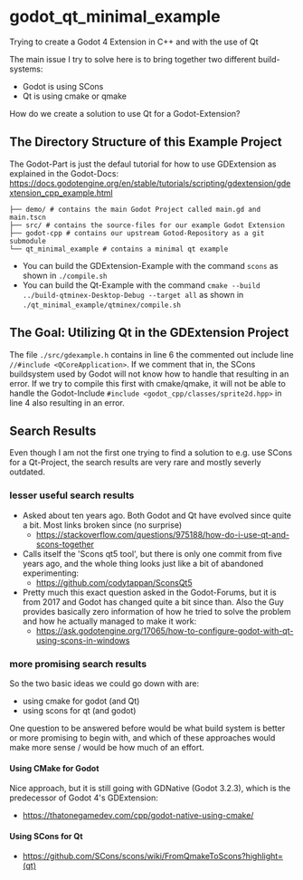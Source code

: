 # godot_qt_minimal_example
Trying to create a Godot 4 Extension in C++ and with the use of Qt

The main issue I try to solve here is to bring together two different build-systems:
  * Godot is using SCons
  * Qt is using cmake or qmake

How do we create a solution to use Qt for a Godot-Extension?

## The Directory Structure of this Example Project
The Godot-Part is just the defaul tutorial for how to use GDExtension as explained in the Godot-Docs:
https://docs.godotengine.org/en/stable/tutorials/scripting/gdextension/gdextension_cpp_example.html

```
├── demo/ # contains the main Godot Project called main.gd and main.tscn
├── src/ # contains the source-files for our example Godot Extension
├── godot-cpp # contains our upstream Gotod-Repository as a git submodule
└── qt_minimal_example # contains a minimal qt example
```

* You can build the GDExtension-Example with the command `scons` as shown in `./compile.sh`
* You can build the Qt-Example with the command `cmake --build ../build-qtminex-Desktop-Debug --target all` as shown in `./qt_minimal_example/qtminex/compile.sh`

## The Goal: Utilizing Qt in the GDExtension Project
The file `./src/gdexample.h` contains in line 6 the commented out include line `//#include <QCoreApplication>`. If we comment that in, the SCons buildsystem used by Godot will not know how to handle that resulting in an error. If we try to compile this first with cmake/qmake, it will not be able to handle the Godot-Include `#include <godot_cpp/classes/sprite2d.hpp>` in line 4 also resulting in an error.

## Search Results
Even though I am not the first one trying to find a solution to e.g. use SCons for a Qt-Project, the search results are very rare and mostly severly outdated.

### lesser useful search results
  * Asked about ten years ago. Both Godot and Qt have evolved since quite a bit. Most links broken since (no surprise)
    * https://stackoverflow.com/questions/975188/how-do-i-use-qt-and-scons-together
  * Calls itself the 'Scons qt5 tool', but there is only one commit from five years ago, and the whole thing looks just like a bit of abandoned experimenting:
    * https://github.com/codytappan/SconsQt5
  * Pretty much this exact question asked in the Godot-Forums, but it is from 2017 and Godot has changed quite a bit since than. Also the Guy provides basically zero information of how he tried to solve the problem and how he actually managed to make it work:
    * https://ask.godotengine.org/17065/how-to-configure-godot-with-qt-using-scons-in-windows

### more promising search results
So the two basic ideas we could go down with are:
  * using cmake for godot (and Qt)
  * using scons for qt (and godot)

One question to be answered before would be what build system is better or more promising to begin with, and which of these approaches would make more sense / would be how much of an effort.

#### Using CMake for Godot
Nice approach, but it is still going with GDNative (Godot 3.2.3), which is the predecessor of Godot 4's GDExtension:
  * https://thatonegamedev.com/cpp/godot-native-using-cmake/

#### Using SCons for Qt
  * https://github.com/SCons/scons/wiki/FromQmakeToScons?highlight=(qt)


